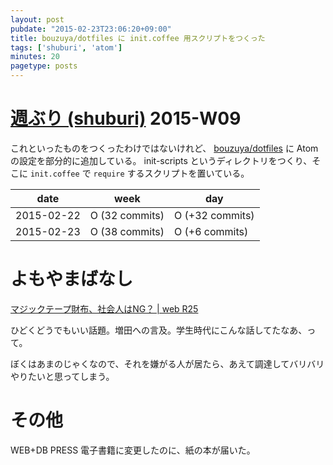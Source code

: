```yaml
---
layout: post
pubdate: "2015-02-23T23:06:20+09:00"
title: bouzuya/dotfiles に init.coffee 用スクリプトをつくった
tags: ['shuburi', 'atom']
minutes: 20
pagetype: posts
---
```

# [週ぶり (shuburi)][shuburi] 2015-W09

これといったものをつくったわけではないけれど、 [bouzuya/dotfiles][] に Atom の設定を部分的に追加している。 init-scripts というディレクトリをつくり、そこに `init.coffee` で `require` するスクリプトを置いている。

date       | week            | day
-----------|-----------------|-----------------
2015-02-22 | O (32 commits)  | O (+32 commits)
2015-02-23 | O (38 commits)  | O (+6 commits)

# よもやまばなし

[マジックテープ財布、社会人はNG？ | web R25](http://b.hatena.ne.jp/entry/242283298/comment/bouzuya)

ひどくどうでもいい話題。増田への言及。学生時代にこんな話してたなあ、って。

ぼくはあまのじゃくなので、それを嫌がる人が居たら、あえて調達してバリバリやりたいと思ってしまう。

# その他

WEB+DB PRESS 電子書籍に変更したのに、紙の本が届いた。

[shuburi]: http://shuburi.org
[bouzuya/dotfiles]: https://github.com/bouzuya/dotfiles
